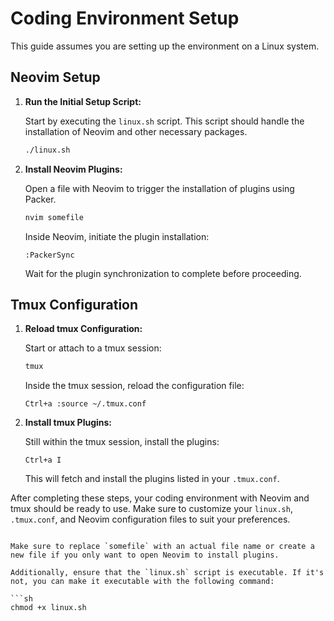 # Coding Environment Setup

This guide assumes you are setting up the environment on a Linux system.

## Neovim Setup

1. **Run the Initial Setup Script:**

   Start by executing the `linux.sh` script. This script should handle the installation of Neovim and other necessary packages.

   ```sh
   ./linux.sh
   ```

2. **Install Neovim Plugins:**

   Open a file with Neovim to trigger the installation of plugins using Packer.

   ```sh
   nvim somefile
   ```

   Inside Neovim, initiate the plugin installation:

   ```vim
   :PackerSync
   ```

   Wait for the plugin synchronization to complete before proceeding.

## Tmux Configuration

1. **Reload tmux Configuration:**

   Start or attach to a tmux session:

   ```sh
   tmux
   ```

   Inside the tmux session, reload the configuration file:

   ```tmux
   Ctrl+a :source ~/.tmux.conf
   ```

2. **Install tmux Plugins:**

   Still within the tmux session, install the plugins:

   ```tmux
   Ctrl+a I
   ```

   This will fetch and install the plugins listed in your `.tmux.conf`.

After completing these steps, your coding environment with Neovim and tmux should be ready to use. Make sure to customize your `linux.sh`, `.tmux.conf`, and Neovim configuration files to suit your preferences.
```

Make sure to replace `somefile` with an actual file name or create a new file if you only want to open Neovim to install plugins.

Additionally, ensure that the `linux.sh` script is executable. If it's not, you can make it executable with the following command:

```sh
chmod +x linux.sh
```